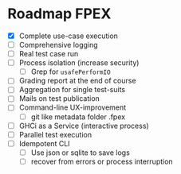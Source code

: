 # Roadmap FPEX

* [x] Complete use-case execution
* [ ] Comprehensive logging
* [ ] Real test case run
* [ ] Process isolation (increase security)
  * [ ] Grep for `usafePerformIO`
* [ ] Grading report at the end of course
* [ ] Aggregation for single test-suits
* [ ] Mails on test publication
* [ ] Command-line UX-improvement
  * [ ] git like metadata folder .fpex
* [ ] GHCi as a Service (interactive process)
* [ ] Parallel test execution
* [ ] Idempotent CLI
  * [ ] Use json or sqlite to save logs
  * [ ] recover from errors or process interruption
